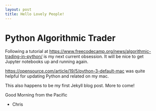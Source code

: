 ```yaml
---
layout: post
title: Hello Lovely People!
---
```



# Python Algorithmic Trader

Following a tutorial at https://www.freecodecamp.org/news/algorithmic-trading-in-python/ is my next current obsession.
It will be nice to get Jupyter notebooks up and running again. 

https://opensource.com/article/19/5/python-3-default-mac was quite helpful for updating Python and related on my mac.

This also happens to be my first Jekyll blog post. More to come!

Good Morning from the Pacific

- Chris
